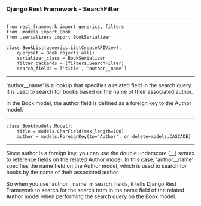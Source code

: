 ### Django Rest Framework - SearchFilter

___
```
from rest_framework import generics, filters
from .models import Book
from .serializers import BookSerializer

class BookList(generics.ListCreateAPIView):
    queryset = Book.objects.all()
    serializer_class = BookSerializer
    filter_backends = [filters.SearchFilter]
    search_fields = ['title', 'author__name']
```
___


'author__name' is a lookup that specifies a related field in the search query. It is used to search for books based on the name of their associated author.

In the Book model, the author field is defined as a foreign key to the Author model:

___
```
class Book(models.Model):
    title = models.CharField(max_length=100)
    author = models.ForeignKey(to='Author', on_delete=models.CASCADE)
```
___

Since author is a foreign key, you can use the double underscore (__) syntax to reference fields on the related Author model. In this case, 'author__name' specifies the name field on the Author model, which is used to search for books by the name of their associated author.

So when you use 'author__name' in search_fields, it tells Django Rest Framework to search for the search term in the name field of the related Author model when performing the search query on the Book model.